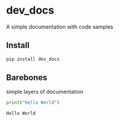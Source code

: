 dev_docs
================

<!-- WARNING: THIS FILE WAS AUTOGENERATED! DO NOT EDIT! -->

A simple documentation with code samples

## Install

``` sh
pip install dev_docs
```

## Barebones

simple layers of documentation

``` python
print("Hello World")
```

    Hello World
